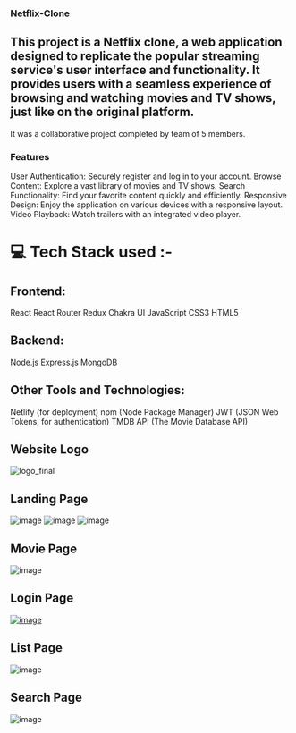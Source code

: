 ### Netflix-Clone
## This project is a Netflix clone, a web application designed to replicate the popular streaming service's user interface and functionality. It provides users with a seamless experience of browsing and watching movies and TV shows, just like on the original platform.
It was a collaborative project completed by team of 5 members.
### Features
User Authentication: Securely register and log in to your account.
Browse Content: Explore a vast library of movies and TV shows.
Search Functionality: Find your favorite content quickly and efficiently.
Responsive Design: Enjoy the application on various devices with a responsive layout.
Video Playback: Watch trailers with an integrated video player.
<br/>
# 💻 Tech Stack used :-

## Frontend:
   React
   React Router
   Redux
   Chakra UI
   JavaScript
   CSS3
   HTML5

## Backend:

   Node.js
   Express.js
   MongoDB
   
## Other Tools and Technologies:   
   Netlify (for deployment)
   npm (Node Package Manager)
   JWT (JSON Web Tokens, for authentication)
   TMDB API (The Movie Database API)


## Website Logo
![logo_final](https://nextflix-azure.vercel.app/_next/image?url=%2Fassets%2Flogo.png&w=96&q=75)

## Landing Page 
![image](https://iili.io/Jndq6es.md.png)
![image](https://iili.io/Jndq6es.th.png)
![image](https://iili.io/JndqD1S.md.png)



## Movie Page
![image](https://iili.io/Jndq6es.md.png)


## Login Page
[![image](https://ibb.co/44VhwwD)](https://freeimage.host/i/JnfneKG)

## List Page
![image](https://iili.io/JndqS1I.th.png)

## Search Page
![image](https://iili.io/JndqS1I.md.png)


